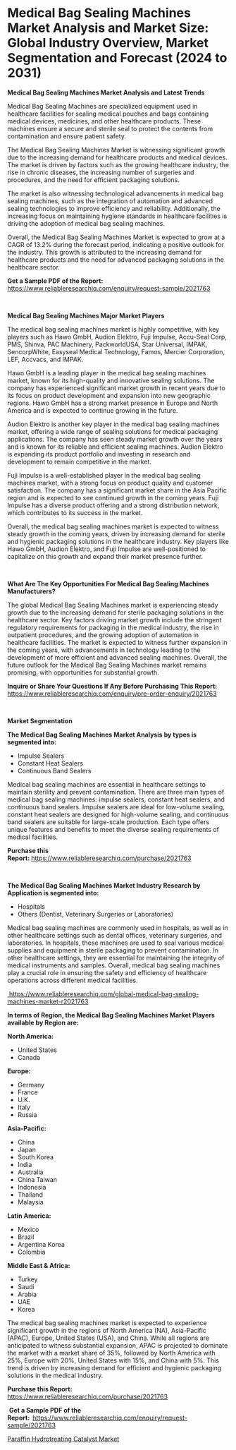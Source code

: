 <p><h1>Medical Bag Sealing Machines Market Analysis and Market Size: Global Industry Overview, Market Segmentation and Forecast (2024 to 2031)</h1></p><p><strong>Medical Bag Sealing Machines Market Analysis and Latest Trends</strong></p>
<p><p>Medical Bag Sealing Machines are specialized equipment used in healthcare facilities for sealing medical pouches and bags containing medical devices, medicines, and other healthcare products. These machines ensure a secure and sterile seal to protect the contents from contamination and ensure patient safety.</p><p>The Medical Bag Sealing Machines Market is witnessing significant growth due to the increasing demand for healthcare products and medical devices. The market is driven by factors such as the growing healthcare industry, the rise in chronic diseases, the increasing number of surgeries and procedures, and the need for efficient packaging solutions.</p><p>The market is also witnessing technological advancements in medical bag sealing machines, such as the integration of automation and advanced sealing technologies to improve efficiency and reliability. Additionally, the increasing focus on maintaining hygiene standards in healthcare facilities is driving the adoption of medical bag sealing machines.</p><p>Overall, the Medical Bag Sealing Machines Market is expected to grow at a CAGR of 13.2% during the forecast period, indicating a positive outlook for the industry. This growth is attributed to the increasing demand for healthcare products and the need for advanced packaging solutions in the healthcare sector.</p></p>
<p><strong>Get a Sample PDF of the Report:&nbsp;</strong> <a href="https://www.reliableresearchiq.com/enquiry/request-sample/2021763">https://www.reliableresearchiq.com/enquiry/request-sample/2021763</a></p>
<p>&nbsp;</p>
<p><strong>Medical Bag Sealing Machines Major Market Players</strong></p>
<p><p>The medical bag sealing machines market is highly competitive, with key players such as Hawo GmbH, Audion Elektro, Fuji Impulse, Accu-Seal Corp, PMS, Shinva, PAC Machinery, PackworldUSA, Star Universal, IMPAK, SencorpWhite, Easyseal Medical Technology, Famos, Mercier Corporation, LEF, Accvacs, and IMPAK.</p><p>Hawo GmbH is a leading player in the medical bag sealing machines market, known for its high-quality and innovative sealing solutions. The company has experienced significant market growth in recent years due to its focus on product development and expansion into new geographic regions. Hawo GmbH has a strong market presence in Europe and North America and is expected to continue growing in the future.</p><p>Audion Elektro is another key player in the medical bag sealing machines market, offering a wide range of sealing solutions for medical packaging applications. The company has seen steady market growth over the years and is known for its reliable and efficient sealing machines. Audion Elektro is expanding its product portfolio and investing in research and development to remain competitive in the market.</p><p>Fuji Impulse is a well-established player in the medical bag sealing machines market, with a strong focus on product quality and customer satisfaction. The company has a significant market share in the Asia Pacific region and is expected to see continued growth in the coming years. Fuji Impulse has a diverse product offering and a strong distribution network, which contributes to its success in the market.</p><p>Overall, the medical bag sealing machines market is expected to witness steady growth in the coming years, driven by increasing demand for sterile and hygienic packaging solutions in the healthcare industry. Key players like Hawo GmbH, Audion Elektro, and Fuji Impulse are well-positioned to capitalize on this growth and expand their market presence further.</p></p>
<p>&nbsp;</p>
<p><strong>What Are The Key Opportunities For Medical Bag Sealing Machines Manufacturers?</strong></p>
<p><p>The global Medical Bag Sealing Machines market is experiencing steady growth due to the increasing demand for sterile packaging solutions in the healthcare sector. Key factors driving market growth include the stringent regulatory requirements for packaging in the medical industry, the rise in outpatient procedures, and the growing adoption of automation in healthcare facilities. The market is expected to witness further expansion in the coming years, with advancements in technology leading to the development of more efficient and advanced sealing machines. Overall, the future outlook for the Medical Bag Sealing Machines market remains promising, with opportunities for substantial growth.</p></p>
<p><strong>Inquire or Share Your Questions If Any Before Purchasing This Report:</strong> <a href="https://www.reliableresearchiq.com/enquiry/pre-order-enquiry/2021763">https://www.reliableresearchiq.com/enquiry/pre-order-enquiry/2021763</a></p>
<p>&nbsp;</p>
<p><strong>Market Segmentation</strong></p>
<p><strong>The Medical Bag Sealing Machines Market Analysis by types is segmented into:</strong></p>
<p><ul><li>Impulse Sealers</li><li>Constant Heat Sealers</li><li>Continuous Band Sealers</li></ul></p>
<p><p>Medical bag sealing machines are essential in healthcare settings to maintain sterility and prevent contamination. There are three main types of medical bag sealing machines: impulse sealers, constant heat sealers, and continuous band sealers. Impulse sealers are ideal for low-volume sealing, constant heat sealers are designed for high-volume sealing, and continuous band sealers are suitable for large-scale production. Each type offers unique features and benefits to meet the diverse sealing requirements of medical facilities.</p></p>
<p><strong>Purchase this Report:&nbsp;</strong><a href="https://www.reliableresearchiq.com/purchase/2021763">https://www.reliableresearchiq.com/purchase/2021763</a></p>
<p>&nbsp;</p>
<p><strong>The Medical Bag Sealing Machines Market Industry Research by Application is segmented into:</strong></p>
<p><ul><li>Hospitals</li><li>Others (Dentist, Veterinary Surgeries or Laboratories)</li></ul></p>
<p><p>Medical bag sealing machines are commonly used in hospitals, as well as in other healthcare settings such as dental offices, veterinary surgeries, and laboratories. In hospitals, these machines are used to seal various medical supplies and equipment in sterile packaging to prevent contamination. In other healthcare settings, they are essential for maintaining the integrity of medical instruments and samples. Overall, medical bag sealing machines play a crucial role in ensuring the safety and efficiency of healthcare operations across different medical facilities.</p></p>
<p><a href="https://www.reliableresearchiq.com/global-medical-bag-sealing-machines-market-r2021763">&nbsp;https://www.reliableresearchiq.com/global-medical-bag-sealing-machines-market-r2021763</a></p>
<p><strong>In terms of Region, the Medical Bag Sealing Machines Market Players available by Region are:</strong></p>
<p>
    <p> <strong> North America: </strong>
        <ul>
            <li>United States</li>
            <li>Canada</li>
        </ul>
        </p> 
    <p> <strong> Europe: </strong>
        <ul>
            <li>Germany</li>
            <li>France</li>
            <li>U.K.</li>
            <li>Italy</li>
            <li>Russia</li>
        </ul>
        </p> 
    <p> <strong> Asia-Pacific: </strong>
        <ul>
            <li>China</li>
            <li>Japan</li>
            <li>South Korea</li>
            <li>India</li>
            <li>Australia</li>
            <li>China Taiwan</li>
            <li>Indonesia</li>
            <li>Thailand</li>
            <li>Malaysia</li>
        </ul>
        </p> 
    <p> <strong> Latin America: </strong>
        <ul>
            <li>Mexico</li>
            <li>Brazil</li>
            <li>Argentina Korea</li>
            <li>Colombia</li>
        </ul>
        </p> 
    <p> <strong> Middle East & Africa: </strong>
        <ul>
            <li>Turkey</li>
            <li>Saudi</li>
            <li>Arabia</li>
            <li>UAE</li>
            <li>Korea</li>
        </ul>
    </p>
    </p>
<p><p>The medical bag sealing machines market is expected to experience significant growth in the regions of North America (NA), Asia-Pacific (APAC), Europe, United States (USA), and China. While all regions are anticipated to witness substantial expansion, APAC is projected to dominate the market with a market share of 35%, followed by North America with 25%, Europe with 20%, United States with 15%, and China with 5%. This trend is driven by increasing demand for efficient and hygienic packaging solutions in the medical industry.</p></p>
<p><strong>Purchase this Report: </strong><a href="https://www.reliableresearchiq.com/purchase/2021763">https://www.reliableresearchiq.com/purchase/2021763</a></p>
<p>&nbsp;<strong>Get a Sample PDF of the Report:&nbsp;&nbsp;</strong><a href="https://www.reliableresearchiq.com/enquiry/request-sample/2021763">https://www.reliableresearchiq.com/enquiry/request-sample/2021763</a></p>
<p><strong></strong></p>
<p><p><a href="https://github.com/heatherogden68774/Market-Research-Report-List-1/blob/main/paraffin-hydrotreating-catalyst-market.md">Paraffin Hydrotreating Catalyst Market</a></p></p>